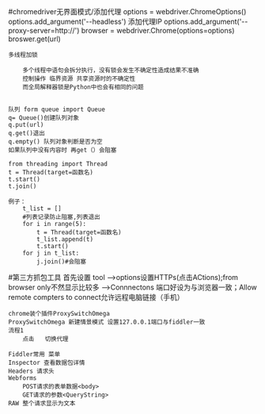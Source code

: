 #chromedriver无界面模式/添加代理
    options = webdriver.ChromeOptions()
    options.add_argument('--headless')
    添加代理IP
    options.add_argument('--proxy-server=http://')
    browser = webdriver.Chrome(options=options)
    broswer.get(url)
    
    多线程加锁
    
        多个线程中语句会拆分执行，没有锁会发生不确定性造成结果不准确
        控制操作 临界资源 共享资源时的不确定性
        而全局解释器锁是Python中也会有相同的问题
        
       
    队列 form queue import Queue
    q= Queue()创建队列对象
    q.put(url)
    q.get()退出
    q.empty() 队列对象判断是否为空
    如果队列中没有内容时 再get（）会阻塞
    
    from threading import Thread
    t = Thread(target=函数名)
    t.start()
    t.join()
    
    例子：
        t_list = []
        #列表记录防止阻塞,列表退出
        for i in range(5):
            t = Thread(target=函数名)
            t_list.append(t)
            t.start()
        for j in t_list:
            j.join()#会阻塞
    


#第三方抓包工具
    首先设置
    tool  -->options设置HTTPs(点击ACtions);from browser only不然显示比较多
          -->Connnectons  端口好设为与浏览器一致；Allow remote compters to connect允许远程电脑链接（手机）
    
    chrome装个插件ProxySwitchOmega
    ProxySwitchOmega 新建情景模式 设置127.0.0.1端口与fiddler一致
    流程1
        点击   切换代理
    
    Fiddler常用 菜单 
    Inspector 查看数据包详情
    Headers 请求头
    Webforms
        POST请求的表单数据<body>
        GET请求的参数<QueryString>
    RAW 整个请求显示为文本
    